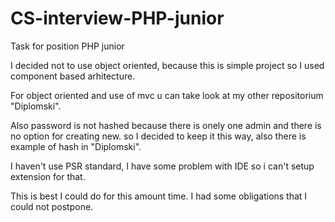 # CS-interview-PHP-junior
Task for position PHP junior

I decided not to use object oriented, because this is simple project so I used component based arhitecture.

For object oriented and use of mvc u can take look at my other repositorium "Diplomski".

Also password is not hashed because there is onely one admin and there is no option for creating new. so I decided to keep it this way, also there is example of hash in "Diplomski".

I haven't use PSR standard, I have some problem with IDE so i can't setup extension for that.

This is best I could do for this amount time. I had some obligations that I could not postpone.

